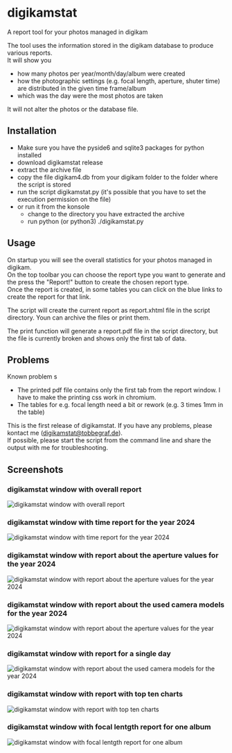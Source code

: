 # digikamstat
A report tool for your photos managed in digikam

The tool uses the information stored in the digikam database to produce various reports.\
It will show you
- how many photos per year/month/day/album were created
- how the photographic settings (e.g. focal length, aperture, shuter time) are distributed in the given time frame/album
- which was the day were the most photos are taken

It will not alter the photos or the database file.

## Installation

- Make sure you have the pyside6 and sqlite3 packages for python installed
- download digikamstat release
- extract the archive file
- copy the file digikam4.db from your digikam folder to the folder where the script is stored
- run the script digikamstat.py (it's possible that you have to set the execution permission on the file)
- or run it from the konsole 
  - change to the directory you have extracted the archive
  - run python (or python3) ./digikamstat.py
 
## Usage

On startup you will see the overall statistics for your photos managed in digikam.\
On the top toolbar you can choose the report type you want to generate and the press the "Report!" button to create the chosen report type.\
Once the report is created, in some tables you can click on the blue links to create the report for that link.

The script will create the current report as report.xhtml file in the script directory. Youn can archive the files or print them.

The print function will generate a report.pdf file in the script directory, but the file is currently broken and shows only the first tab of data.

## Problems

Known problem s
- The printed pdf file contains only the first tab from the report window. I have to make the printing css work in chromium.
- The tables for e.g. focal length need a bit or rework (e.g. 3 times 1mm in the table)

This is the first release of digikamstat. If you have any problems, please kontact me (digikamstat@tobbegraf.de).\
If possible, please start the script from the command line and share the output with me for troubleshooting.

## Screenshots

### digikamstat window with overall report
![digikamstat window with overall report](/screenshots/mainwindow1.png?raw=true "digikamstat window")

### digikamstat window with time report for the year 2024
![digikamstat window with time report for the year 2024](/screenshots/mainwindow2.png?raw=true "digikamstat window")

### digikamstat window with report about the aperture values for the year 2024
![digikamstat window with report about the aperture values for the year 2024](/screenshots/mainwindow3.png?raw=true "digikamstat window")

### digikamstat window with report about the used camera models for the year 2024
![digikamstat window with report about the aperture values for the year 2024](/screenshots/mainwindow4.png?raw=true "digikamstat window")

### digikamstat window with report for a single day 
![digikamstat window with report about the used camera models for the year 2024](/screenshots/mainwindow5.png?raw=true "digikamstat window")

### digikamstat window with report with top ten charts
![digikamstat window with report with top ten charts](/screenshots/mainwindow6.png?raw=true "digikamstat window")

### digikamstat window with focal lentgth report for one album
![digikamstat window with focal lentgth report for one album](/screenshots/mainwindow7.png?raw=true "digikamstat window")

